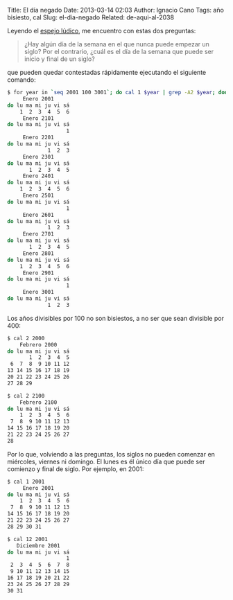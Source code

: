 Title: El día negado
Date: 2013-03-14 02:03
Author: Ignacio Cano
Tags: año bisiesto, cal
Slug: el-dia-negado
Related: de-aqui-al-2038

Leyendo el [espejo lúdico][], me encuentro con estas dos preguntas:

> ¿Hay algún día de la semana en el que nunca puede empezar un siglo?
>  Por el contrario, ¿cuál es el día de la semana que puede ser inicio y
> final de un siglo?

que pueden quedar contestadas rápidamente ejecutando el siguiente
comando:

```bash
$ for year in `seq 2001 100 3001`; do cal 1 $year | grep -A2 $year; done | grep --color -B2 " 1 "
     Enero 2001
do lu ma mi ju vi sá
    1  2  3  4  5  6
     Enero 2101
do lu ma mi ju vi sá
                   1
     Enero 2201
do lu ma mi ju vi sá
             1  2  3
     Enero 2301
do lu ma mi ju vi sá
       1  2  3  4  5
     Enero 2401
do lu ma mi ju vi sá
    1  2  3  4  5  6
     Enero 2501
do lu ma mi ju vi sá
                   1
     Enero 2601
do lu ma mi ju vi sá
             1  2  3
     Enero 2701
do lu ma mi ju vi sá
       1  2  3  4  5
     Enero 2801
do lu ma mi ju vi sá
    1  2  3  4  5  6
     Enero 2901
do lu ma mi ju vi sá
                   1
     Enero 3001
do lu ma mi ju vi sá
             1  2  3
```

Los años divisibles por 100 no son bisiestos, a no ser que sean
divisible por 400:

```bash
$ cal 2 2000
    Febrero 2000
do lu ma mi ju vi sá
       1  2  3  4  5
 6  7  8  9 10 11 12
13 14 15 16 17 18 19
20 21 22 23 24 25 26
27 28 29

$ cal 2 2100
    Febrero 2100
do lu ma mi ju vi sá
    1  2  3  4  5  6
 7  8  9 10 11 12 13
14 15 16 17 18 19 20
21 22 23 24 25 26 27
28
```

Por lo que, volviendo a las preguntas, los siglos no pueden comenzar en
miércoles, viernes ni domingo. El lunes es él único día que puede ser
comienzo y final de siglo. Por ejemplo, en 2001:

```bash
$ cal 1 2001
     Enero 2001
do lu ma mi ju vi sá
    1  2  3  4  5  6
 7  8  9 10 11 12 13
14 15 16 17 18 19 20
21 22 23 24 25 26 27
28 29 30 31

$ cal 12 2001
   Diciembre 2001
do lu ma mi ju vi sá
                   1
 2  3  4  5  6  7  8
 9 10 11 12 13 14 15
16 17 18 19 20 21 22
23 24 25 26 27 28 29
30 31
```

  [espejo lúdico]: http://espejo-ludico.blogspot.com.es/2013/03/el-dia-negado.html
    "espejo lúdico"
